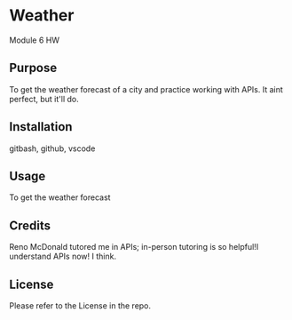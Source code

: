 # Weather
Module 6 HW

## Purpose

To get the weather forecast of a city and practice working with APIs. It aint perfect, but it'll do.


## Installation

gitbash, github, vscode

## Usage

To get the weather forecast

## Credits

Reno McDonald tutored me in APIs; in-person tutoring is so helpful!I understand APIs now! I think.

## License

Please refer to the License in the repo.